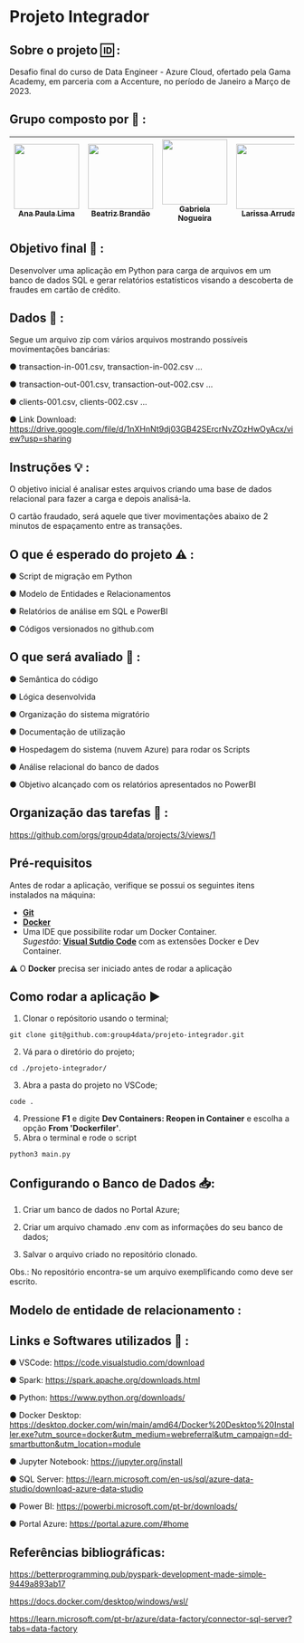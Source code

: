 # Projeto Integrador

## Sobre o projeto :id: :

Desafio final do curso de Data Engineer - Azure Cloud, ofertado pela Gama Academy, em parceria com a Accenture, no período de Janeiro a Março de 2023.

## Grupo composto por :princess: :

| [<img src="https://avatars.githubusercontent.com/u/94936213?v=4" width=115><br><sub>Ana Paula Lima</sub>](https://github.com/anapaaula) |  [<img src="https://avatars.githubusercontent.com/u/117690786?v=4" width=115><br><sub>Beatriz Brandão</sub>](https://github.com/biacbrandao) |  [<img src="https://avatars.githubusercontent.com/u/101880070?v=4" width=115><br><sub>Gabriela Nogueira</sub>](https://github.com/nogueiragabriela/) | [<img src="https://avatars.githubusercontent.com/u/127163325?v=4" width=115><br><sub>Larissa Arruda</sub>](https://github.com/LarissaArruda08) | [<img src="https://avatars.githubusercontent.com/u/85495937?v=4" width=115><br><sub>Luana Rodrigues</sub>](https://github.com/lurodig) | [<img src="https://avatars.githubusercontent.com/u/111579939?v=4" width=115><br><sub>Pamella Farias</sub>](https://github.com/PamellaFarias) | [<img src="https://avatars.githubusercontent.com/u/121309155?v=4" width=115><br><sub>Tássia Gonçalves</sub>](https://github.com/goncalvestassia) |
| :----: | :----: | :----: | :----: | :----: | :----: | :----: |

## Objetivo final :dart: :

Desenvolver uma aplicação em Python para carga de arquivos em um banco de dados SQL e gerar relatórios estatísticos visando a descoberta de fraudes em cartão de crédito.

## Dados :open_file_folder: :

Segue um arquivo zip com vários arquivos mostrando possíveis movimentações bancárias:

● transaction-in-001.csv, transaction-in-002.csv …

● transaction-out-001.csv, transaction-out-002.csv …

● clients-001.csv, clients-002.csv …

● Link Download: https://drive.google.com/file/d/1nXHnNt9dj03GB42SErcrNvZOzHwOyAcx/view?usp=sharing

## Instruções :bulb: :

O objetivo inicial é analisar estes arquivos criando uma base de dados relacional para fazer a carga e depois analisá-la. 

O cartão fraudado, será aquele que tiver movimentações abaixo de 2 minutos de espaçamento entre as transações.

## O que é esperado do projeto :warning: :

● Script de migração em Python

● Modelo de Entidades e Relacionamentos

● Relatórios de análise em SQL e PowerBI

● Códigos versionados no github.com

## O que será avaliado :eyes: :

● Semântica do código

● Lógica desenvolvida

● Organização do sistema migratório

● Documentação de utilização

● Hospedagem do sistema (nuvem Azure) para rodar os Scripts

● Análise relacional do banco de dados

● Objetivo alcançado com os relatórios apresentados no PowerBI

## Organização das tarefas :memo: :

https://github.com/orgs/group4data/projects/3/views/1

## Pré-requisitos
Antes de rodar a aplicação, verifique se possui os seguintes itens instalados na máquina:
* [<b>Git</b>](https://git-scm.com/download/)
* [<b>Docker</b>](https://docs.docker.com/get-docker/)
* Uma IDE que possibilite rodar um Docker Container.  
<i>Sugestão</i>: [<b>Visual Sutdio Code</b>](https://code.visualstudio.com/download) com as extensões Docker e Dev Container.

:warning: O <b>Docker</b> precisa ser iniciado antes de rodar a aplicação

## Como rodar a aplicação :arrow_forward:

1. Clonar o repósitorio usando o terminal;
```
git clone git@github.com:group4data/projeto-integrador.git
```
2. Vá para o diretório do projeto; 
```
cd ./projeto-integrador/
```
3. Abra a pasta do projeto no VSCode;
```
code .
```
4. Pressione <b>F1</b> e digite <b>Dev Containers: Reopen in Container</b> e escolha a opção <b>From 'Dockerfiler'</b>.
5. Abra o terminal e rode o script
```
python3 main.py
```

## Configurando o Banco de Dados :inbox_tray::

1. Criar um banco de dados no Portal Azure;

2. Criar um arquivo chamado .env com as informações do seu banco de dados;

3. Salvar o arquivo criado no repositório clonado.

Obs.: No repositório encontra-se um arquivo exemplificando como deve ser escrito.

## Modelo de entidade de relacionamento :



## Links e Softwares utilizados :paperclip: :

● VSCode: https://code.visualstudio.com/download

● Spark: https://spark.apache.org/downloads.html

● Python: https://www.python.org/downloads/

● Docker Desktop: https://desktop.docker.com/win/main/amd64/Docker%20Desktop%20Installer.exe?utm_source=docker&utm_medium=webreferral&utm_campaign=dd-smartbutton&utm_location=module

● Jupyter Notebook: https://jupyter.org/install

● SQL Server: https://learn.microsoft.com/en-us/sql/azure-data-studio/download-azure-data-studio

● Power BI: https://powerbi.microsoft.com/pt-br/downloads/

● Portal Azure: https://portal.azure.com/#home

## Referências bibliográficas:

https://betterprogramming.pub/pyspark-development-made-simple-9449a893ab17

https://docs.docker.com/desktop/windows/wsl/

https://learn.microsoft.com/pt-br/azure/data-factory/connector-sql-server?tabs=data-factory
